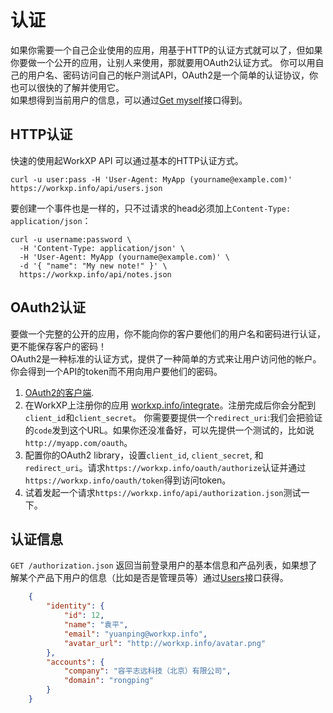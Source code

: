 # 认证
如果你需要一个自己企业使用的应用，用基于HTTP的认证方式就可以了，但如果你要做一个公开的应用，让别人来使用，那就要用OAuth2认证方式。
你可以用自己的用户名、密码访问自己的帐户测试API，OAuth2是一个简单的认证协议，你也可以很快的了解并使用它。  
如果想得到当前用户的信息，可以通过[Get myself](https://github.com/yuanping/workxp-api/blob/master/sections/users.md#get-user)接口得到。

## HTTP认证
快速的使用起WorkXP API 可以通过基本的HTTP认证方式。
```shell
curl -u user:pass -H 'User-Agent: MyApp (yourname@example.com)' https://workxp.info/api/users.json
```

要创建一个事件也是一样的，只不过请求的head必须加上`Content-Type: application/json`：  

```shell
curl -u username:password \
  -H 'Content-Type: application/json' \
  -H 'User-Agent: MyApp (yourname@example.com)' \
  -d '{ "name": "My new note!" }' \
  https://workxp.info/api/notes.json
```

## OAuth2认证
要做一个完整的公开的应用，你不能向你的客户要他们的用户名和密码进行认证，更不能保存客户的密码！  
OAuth2是一种标准的认证方式，提供了一种简单的方式来让用户访问他的帐户。你会得到一个API的token而不用向用户要他们的密码。

1. [OAuth2的客户端](http://oauth.net/code/).
2. 在WorkXP上注册你的应用 [workxp.info/integrate](https://workxp.info/integrate)。注册完成后你会分配到`client_id`和`client_secret`。
你需要要提供一个`redirect_uri`:我们会把验证的`code`发到这个URL。如果你还没准备好，可以先提供一个测试的，比如说 `http://myapp.com/oauth`。
3. 配置你的OAuth2 library，设置`client_id`, `client_secret`, 和 `redirect_uri`。请求`https://workxp.info/oauth/authorize`认证并通过 `https://workxp.info/oauth/token`得到访问token。
4. 试着发起一个请求`https://workxp.info/api/authorization.json`测试一下。


## 认证信息
`GET /authorization.json` 返回当前登录用户的基本信息和产品列表，如果想了解某个产品下用户的信息（比如是否是管理员等）通过[Users](https://github.com/yuanping/workxp-api/blob/master/sections/users.md)接口获得。

```json
	{
		"identity": {
			"id": 12,
			"name": "袁平",
			"email": "yuanping@workxp.info",
			"avatar_url": "http://workxp.info/avatar.png"
		},
		"accounts": {
			"company": "容平志远科技（北京）有限公司", 
			"domain": "rongping"
		}
	}
```
